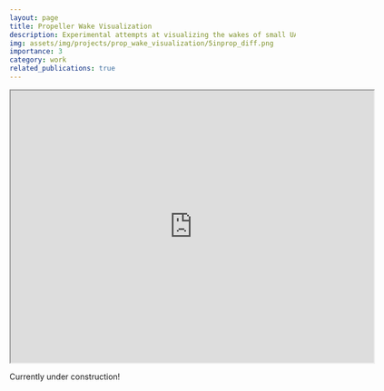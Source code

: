 ```yaml
---
layout: page
title: Propeller Wake Visualization
description: Experimental attempts at visualizing the wakes of small UAV propellers.  
img: assets/img/projects/prop_wake_visualization/5inprop_diff.png
importance: 3
category: work
related_publications: true
---
```


<iframe src="https://drive.google.com/file/d/1bVmLU7y2LIrQjiZZ-Qtv6k995YNnwOHZ/preview" width="640" height="480" allow="autoplay"></iframe>

Currently under construction!
